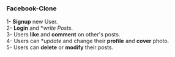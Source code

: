 ### Facebook-Clone
  1- **Signup** new User.\
  2- **Login** and **write Posts*.\
  3- Users **like** and **comment** on other's posts.\
  4- Users can **update* and change their **profile** and **cover** photo.\
  5- Users can **delete** or **modify** their posts.
